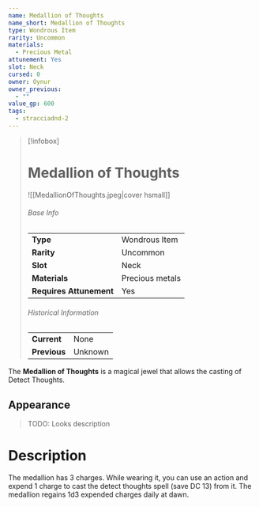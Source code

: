 ```yaml
---
name: Medallion of Thoughts
name_short: Medallion of Thoughts
type: Wondrous Item
rarity: Uncommon
materials:
  - Precious Metal
attunement: Yes
slot: Neck
cursed: 0
owner: Oynur
owner_previous:
  - ""
value_gp: 600
tags:
  - stracciadnd-2
---
```

> [!infobox]  
> # Medallion of Thoughts
> ![[MedallionOfThoughts.jpeg|cover hsmall]]
> ###### Base Info
> | | |
> |---|---|
> | **Type** | Wondrous Item |
> | **Rarity** | Uncommon |
> | **Slot** | Neck |
> | **Materials** | Precious metals |
> | **Requires Attunement** | Yes |
> ###### Historical Information
> | | |
> |---|---|
> | **Current** | None |
> | **Previous** | Unknown |

The **Medallion of Thoughts** is a magical jewel that allows the casting of Detect Thoughts.
## Appearance
>TODO: Looks description
# Description
The medallion has 3 charges. While wearing it, you can use an action and expend 1 charge to cast the detect thoughts spell (save DC 13) from it. The medallion regains 1d3 expended charges daily at dawn.